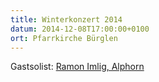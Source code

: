 ```yaml
---
title: Winterkonzert 2014
datum: 2014-12-08T17:00:00+0100
ort: Pfarrkirche Bürglen
---
```


Gastsolist: [Ramon Imlig, Alphorn](http://www.imlig.info/uberuns/ramon-imlig/)
